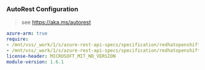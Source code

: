 ### AutoRest Configuration

> see https://aka.ms/autorest

``` yaml
azure-arm: true
require:
- /mnt/vss/_work/1/s/azure-rest-api-specs/specification/redhatopenshift/resource-manager/Microsoft.RedHatOpenShift/openshiftclusters/readme.md
- /mnt/vss/_work/1/s/azure-rest-api-specs/specification/redhatopenshift/resource-manager/Microsoft.RedHatOpenShift/openshiftclusters/readme.go.md
license-header: MICROSOFT_MIT_NO_VERSION
module-version: 1.6.1
```